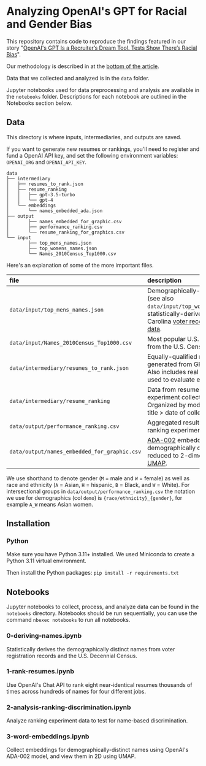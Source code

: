 # Analyzing OpenAI's GPT for Racial and Gender Bias

This repository contains code to reproduce the findings featured in our story "[OpenAI's GPT Is a Recruiter’s Dream Tool. Tests Show There’s Racial Bias](https://www.bloomberg.com/graphics/2024-openai-gpt-hiring-racial-discrimination)".

Our methodology is described in at the [bottom of the article](https://www.bloomberg.com/graphics/2024-openai-gpt-hiring-racial-discrimination/#methodology).

Data that we collected and analyzed is in the `data` folder.

Jupyter notebooks used for data preprocessing and analysis are available in the `notebooks` folder.
Descriptions for each notebook are outlined in the Notebooks section below.

## Data

This directory is where inputs, intermediaries, and outputs are saved.

If you want to generate new resumes or rankings, you'll need to register and fund a OpenAI API key, and set the following environment variables: `OPENAI_ORG` and `OPENAI_API_KEY`.

```
data
├── intermediary
│   ├── resumes_to_rank.json
│   ├── resume_ranking
│   │   ├── gpt-3.5-turbo
│   │   └── gpt-4
│   └── embeddings
│       └── names_embedded_ada.json
├── output
│       ├── names_embedded_for_graphic.csv
│       ├── performance_ranking.csv
│       └── resume_ranking_for_graphics.csv
└── input
        ├── top_mens_names.json
        ├── top_womens_names.json
        └── Names_2010Census_Top1000.csv

```

Here's an explanation of some of the more important files.

| file                                         | description                                                                                                                                                                                                                                                                                       |
|:---------------------------------------------|:--------------------------------------------------------------------------------------------------------------------------------------------------------------------------------------------------------------------------------------------------------------------------------------------------|
| `data/input/top_mens_names.json`             | Demographically-distinct names (see also `data/input/top_womens_names.json`) statistically-derived from North Carolina [voter records](https://www.ncsbe.gov/results-data/voter-registration-data) and [Census data](https://www.census.gov/topics/population/genealogy/data/2010_surnames.html). |
| `data/input/Names_2010Census_Top1000.csv`    | Most popular U.S. surnames taken from the U.S. Census Bureau.                                                                                                                                                                                                                                     |
| `data/intermediary/resumes_to_rank.json`     | Equally-qualified resumes generated from GPT-4 and edited. Also includes real job descriptions used to evaluate each resume.                                                                                                                                                                      |
| `data/intermediary/resume_ranking`           | Data from resume ranking experiment collected from OpenAI. Organized by model version > job title > date of collection.                                                                                                                                                                           |
| `data/output/performance_ranking.csv`        | Aggregated results from resume ranking experiment.                                                                                                                                                                                                                                                |
| `data/output/names_embedded_for_graphic.csv` | [ADA-002](https://platform.openai.com/docs/guides/embeddings) embeddings for demographically distinct names reduced to 2-dimensions using [UMAP](https://umap-learn.readthedocs.io/en/latest/).                                                                                                   |


We use shorthand to denote gender (`M` = male and `W` = female) as well as race and ethnicity (`A` = Asian, `H` = hispanic, `B` = Black, and `W` = White). For intersectional groups in `data/output/performance_ranking.csv` the notation we use for demographics (col `demo`) is `{race/ethnicity}_{gender}`, for example `A_W` means Asian women.

## Installation
### Python
Make sure you have Python 3.11+ installed. We used Miniconda to create a Python 3.11 virtual environment.

Then install the Python packages:
```pip install -r requirements.txt```

## Notebooks

Jupyter notebooks to collect, process, and analyze data can be found in the `notebooks` directory.
Notebooks should be run sequentially, you can use the command `nbexec notebooks` to run all notebooks.

### 0-deriving-names.ipynb
Statistically derives the demographically distinct names from voter registration records and the U.S. Decennial Census.

### 1-rank-resumes.ipynb
Use OpenAI's Chat API to rank eight near-identical resumes thousands of times across hundreds of names for four different jobs.

### 2-analysis-ranking-discrimination.ipynb
Analyze ranking experiment data to test for name-based discrimination.

### 3-word-embeddings.ipynb
Collect embeddings for demographically-distinct names using OpenAI's ADA-002 model, and view them in 2D using UMAP.


